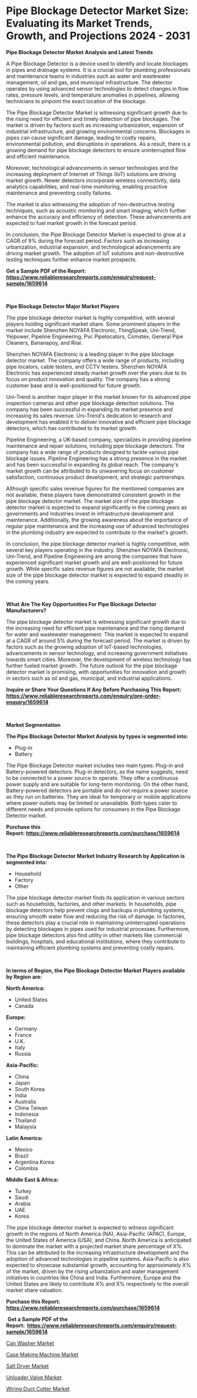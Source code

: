 <p><h1>Pipe Blockage Detector Market Size: Evaluating its Market Trends, Growth, and Projections 2024 - 2031</h1></p><p><strong>Pipe Blockage Detector Market Analysis and Latest Trends</strong></p>
<p><p>A Pipe Blockage Detector is a device used to identify and locate blockages in pipes and drainage systems. It is a crucial tool for plumbing professionals and maintenance teams in industries such as water and wastewater management, oil and gas, and municipal infrastructure. The detector operates by using advanced sensor technologies to detect changes in flow rates, pressure levels, and temperature anomalies in pipelines, allowing technicians to pinpoint the exact location of the blockage.</p><p>The Pipe Blockage Detector Market is witnessing significant growth due to the rising need for efficient and timely detection of pipe blockages. The market is driven by factors such as increasing urbanization, expansion of industrial infrastructure, and growing environmental concerns. Blockages in pipes can cause significant damage, leading to costly repairs, environmental pollution, and disruptions in operations. As a result, there is a growing demand for pipe blockage detectors to ensure uninterrupted flow and efficient maintenance.</p><p>Moreover, technological advancements in sensor technologies and the increasing deployment of Internet of Things (IoT) solutions are driving market growth. Newer detectors incorporate wireless connectivity, data analytics capabilities, and real-time monitoring, enabling proactive maintenance and preventing costly failures.</p><p>The market is also witnessing the adoption of non-destructive testing techniques, such as acoustic monitoring and smart imaging, which further enhance the accuracy and efficiency of detection. These advancements are expected to fuel market growth in the forecast period.</p><p>In conclusion, the Pipe Blockage Detector Market is expected to grow at a CAGR of 9% during the forecast period. Factors such as increasing urbanization, industrial expansion, and technological advancements are driving market growth. The adoption of IoT solutions and non-destructive testing techniques further enhance market prospects.</p></p>
<p><strong>Get a Sample PDF of the Report:&nbsp; <a href="https://www.reliableresearchreports.com/enquiry/request-sample/1659614">https://www.reliableresearchreports.com/enquiry/request-sample/1659614</a></strong></p>
<p>&nbsp;</p>
<p><strong>Pipe Blockage Detector Major Market Players</strong></p>
<p><p>The pipe blockage detector market is highly competitive, with several players holding significant market share. Some prominent players in the market include Shenzhen NOYAFA Electronic, ThingSpeak, Uni-Trend, Yeipower, Pipeline Engineering, Pvc Pipelocators, Comstex, General Pipe Cleaners, Bananapoy, and Riiai. </p><p>Shenzhen NOYAFA Electronic is a leading player in the pipe blockage detector market. The company offers a wide range of products, including pipe locators, cable testers, and CCTV testers. Shenzhen NOYAFA Electronic has experienced steady market growth over the years due to its focus on product innovation and quality. The company has a strong customer base and is well-positioned for future growth. </p><p>Uni-Trend is another major player in the market known for its advanced pipe inspection cameras and other pipe blockage detection solutions. The company has been successful in expanding its market presence and increasing its sales revenue. Uni-Trend's dedication to research and development has enabled it to deliver innovative and efficient pipe blockage detectors, which has contributed to its market growth.</p><p>Pipeline Engineering, a UK-based company, specializes in providing pipeline maintenance and repair solutions, including pipe blockage detectors. The company has a wide range of products designed to tackle various pipe blockage issues. Pipeline Engineering has a strong presence in the market and has been successful in expanding its global reach. The company's market growth can be attributed to its unwavering focus on customer satisfaction, continuous product development, and strategic partnerships.</p><p>Although specific sales revenue figures for the mentioned companies are not available, these players have demonstrated consistent growth in the pipe blockage detector market. The market size of the pipe blockage detector market is expected to expand significantly in the coming years as governments and industries invest in infrastructure development and maintenance. Additionally, the growing awareness about the importance of regular pipe maintenance and the increasing use of advanced technologies in the plumbing industry are expected to contribute to the market's growth.</p><p>In conclusion, the pipe blockage detector market is highly competitive, with several key players operating in the industry. Shenzhen NOYAFA Electronic, Uni-Trend, and Pipeline Engineering are among the companies that have experienced significant market growth and are well-positioned for future growth. While specific sales revenue figures are not available, the market size of the pipe blockage detector market is expected to expand steadily in the coming years.</p></p>
<p>&nbsp;</p>
<p><strong>What Are The Key Opportunities For Pipe Blockage Detector Manufacturers?</strong></p>
<p><p>The pipe blockage detector market is witnessing significant growth due to the increasing need for efficient pipe maintenance and the rising demand for water and wastewater management. This market is expected to expand at a CAGR of around 5% during the forecast period. The market is driven by factors such as the growing adoption of IoT-based technologies, advancements in sensor technology, and increasing government initiatives towards smart cities. Moreover, the development of wireless technology has further fueled market growth. The future outlook for the pipe blockage detector market is promising, with opportunities for innovation and growth in sectors such as oil and gas, municipal, and industrial applications.</p></p>
<p><strong>Inquire or Share Your Questions If Any Before Purchasing This Report: <a href="https://www.reliableresearchreports.com/enquiry/pre-order-enquiry/1659614">https://www.reliableresearchreports.com/enquiry/pre-order-enquiry/1659614</a></strong></p>
<p>&nbsp;</p>
<p><strong>Market Segmentation</strong></p>
<p><strong>The Pipe Blockage Detector Market Analysis by types is segmented into:</strong></p>
<p><ul><li>Plug-in</li><li>Battery</li></ul></p>
<p><p>The Pipe Blockage Detector market includes two main types: Plug-in and Battery-powered detectors. Plug-in detectors, as the name suggests, need to be connected to a power source to operate. They offer a continuous power supply and are suitable for long-term monitoring. On the other hand, Battery-powered detectors are portable and do not require a power source as they run on batteries. They are ideal for temporary or mobile applications where power outlets may be limited or unavailable. Both types cater to different needs and provide options for consumers in the Pipe Blockage Detector market.</p></p>
<p><strong>Purchase this Report:&nbsp;<a href="https://www.reliableresearchreports.com/purchase/1659614">https://www.reliableresearchreports.com/purchase/1659614</a></strong></p>
<p>&nbsp;</p>
<p><strong>The Pipe Blockage Detector Market Industry Research by Application is segmented into:</strong></p>
<p><ul><li>Household</li><li>Factory</li><li>Other</li></ul></p>
<p><p>The pipe blockage detector market finds its application in various sectors such as households, factories, and other markets. In households, pipe blockage detectors help prevent clogs and backups in plumbing systems, ensuring smooth water flow and reducing the risk of damage. In factories, these detectors play a crucial role in maintaining uninterrupted operations by detecting blockages in pipes used for industrial processes. Furthermore, pipe blockage detectors also find utility in other markets like commercial buildings, hospitals, and educational institutions, where they contribute to maintaining efficient plumbing systems and preventing costly repairs.</p></p>
<p>&nbsp;</p>
<p><strong>In terms of Region, the Pipe Blockage Detector Market Players available by Region are:</strong></p>
<p>
    <p> <strong> North America: </strong>
        <ul>
            <li>United States</li>
            <li>Canada</li>
        </ul>
        </p> 
    <p> <strong> Europe: </strong>
        <ul>
            <li>Germany</li>
            <li>France</li>
            <li>U.K.</li>
            <li>Italy</li>
            <li>Russia</li>
        </ul>
        </p> 
    <p> <strong> Asia-Pacific: </strong>
        <ul>
            <li>China</li>
            <li>Japan</li>
            <li>South Korea</li>
            <li>India</li>
            <li>Australia</li>
            <li>China Taiwan</li>
            <li>Indonesia</li>
            <li>Thailand</li>
            <li>Malaysia</li>
        </ul>
        </p> 
    <p> <strong> Latin America: </strong>
        <ul>
            <li>Mexico</li>
            <li>Brazil</li>
            <li>Argentina Korea</li>
            <li>Colombia</li>
        </ul>
        </p> 
    <p> <strong> Middle East & Africa: </strong>
        <ul>
            <li>Turkey</li>
            <li>Saudi</li>
            <li>Arabia</li>
            <li>UAE</li>
            <li>Korea</li>
        </ul>
    </p>
    </p>
<p><p>The pipe blockage detector market is expected to witness significant growth in the regions of North America (NA), Asia-Pacific (APAC), Europe, the United States of America (USA), and China. North America is anticipated to dominate the market with a projected market share percentage of X%. This can be attributed to the increasing infrastructure development and the adoption of advanced technologies in pipeline systems. Asia-Pacific is also expected to showcase substantial growth, accounting for approximately X% of the market, driven by the rising urbanization and water management initiatives in countries like China and India. Furthermore, Europe and the United States are likely to contribute X% and X% respectively to the overall market share valuation.</p></p>
<p><strong>Purchase this Report: <a href="https://www.reliableresearchreports.com/purchase/1659614">https://www.reliableresearchreports.com/purchase/1659614</a></strong></p>
<p>&nbsp;<strong>Get a Sample PDF of the Report:&nbsp;&nbsp;<a href="https://www.reliableresearchreports.com/enquiry/request-sample/1659614">https://www.reliableresearchreports.com/enquiry/request-sample/1659614</a></strong></p>
<p><strong></strong></p>
<p><p><a href="https://github.com/irfadac/Market-Research-Report-List-1/blob/main/can-washer-market.md">Can Washer Market</a></p><p><a href="https://github.com/yoshih12/Market-Research-Report-List-1/blob/main/case-making-machine-market.md">Case Making Machine Market</a></p><p><a href="https://github.com/juniordelafrance/Market-Research-Report-List-1/blob/main/salt-dryer-market.md">Salt Dryer Market</a></p><p><a href="https://github.com/mharielmesa/Market-Research-Report-List-1/blob/main/unloader-valve-market.md">Unloader Valve Market</a></p><p><a href="https://github.com/guneycigdem35/Market-Research-Report-List-1/blob/main/wiring-duct-cutter-market.md">Wiring Duct Cutter Market</a></p></p>